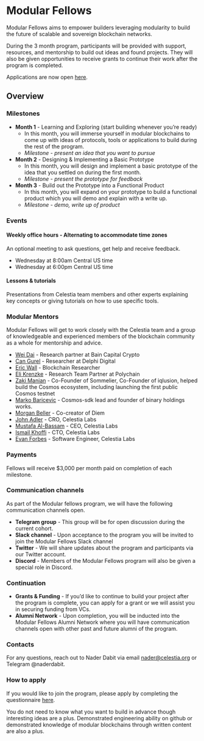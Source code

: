 # Modular Fellows

Modular Fellows aims to empower builders leveraging modularity to build the future of scalable and sovereign blockchain networks.

During the 3 month program, participants will be provided with support, resources, and mentorship to build out ideas and found projects. They will also be given opportunities to receive grants to continue their work after the program is completed.

Applications are now open [here](https://celestia-intake.typeform.com/to/RB5FgXt2).

## Overview

### Milestones

- **Month 1** - Learning and Exploring (start building whenever you’re ready)
  - In this month, you will immerse yourself in modular blockchains to come up
    with ideas of protocols, tools or applications to build during the rest
    of the program.
  - *Milestone - present an idea that you want to pursue*
- **Month 2** - Designing & Implementing a Basic Prototype
  - In this month, you will design and implement a basic prototype of the
    idea that you settled on during the first month.
  - *Milestone - present the prototype for feedback*
- **Month 3** - Build out the Prototype into a Functional Product
  - In this month, you will expand on your prototype to build a functional
  product which you will demo and explain with a write up.
  - *Milestone - demo, write up of product*

### Events

#### Weekly office hours - Alternating to accommodate time zones

An optional meeting to ask questions, get help and receive feedback.

- Wednesday at 8:00am Central US time
- Wednesday at 6:00pm Central US time

#### Lessons & tutorials

Presentations from Celestia team members and other experts explaining key concepts or giving tutorials on how to use specific tools.

### Modular Mentors

Modular Fellows will get to work closely with the Celestia team and a group of knowledgeable and experienced members of the blockchain community as a whole for mentorship and advice.

- [Wei Dai](https://twitter.com/_weidai) - Research partner at Bain Capital Crypto
- [Can Gurel](https://twitter.com/CannnGurel) - Researcher at Delphi Digital
- [Eric Wall](https://twitter.com/ercwl) - Blockchain Researcher
- [Eli Krenzke](https://twitter.com/eKRENZKE) - Research Team Partner at Polychain
- [Zaki Manian](https://twitter.com/zmanian) - Co-Founder of Sommelier, Co-Founder of iqlusion, helped build the Cosmos ecosystem, including launching the first public Cosmos testnet
- [Marko Baricevic](https://twitter.com/mark0baricevic) - Cosmos-sdk lead and founder of binary holdings works.
- [Morgan Beller](https://twitter.com/beller) - Co-creator of Diem
- [John Adler](https://twitter.com/jadler0) - CRO, Celestia Labs
- [Mustafa Al-Bassam](https://twitter.com/musalbas) - CEO, Celestia Labs
- [Ismail Khoffi](https://twitter.com/KreuzUQuer) - CTO, Celestia Labs
- [Evan Forbes](https://twitter.com/evansforbes) - Software Engineer, Celestia Labs

### Payments

Fellows will receive $3,000 per month paid on completion of each milestone.

### Communication channels

As part of the Modular fellows program, we will have the following communication
channels open.

- **Telegram group** - This group will be for open discussion during the current
  cohort.
- **Slack channel** - Upon acceptance to the program you will be invited to join
  the Modular Fellows Slack channel
- **Twitter** - We will share updates about the program and participants via our
  Twitter account.
- **Discord** - Members of the Modular Fellows program will also be given a
  special role in Discord.

### Continuation

- **Grants & Funding** - If you’d like to continue to build your project after the
  program is complete, you can apply for a grant or we will assist you in securing
  funding from VCs.
- **Alumni Network** - Upon completion, you will be inducted into the Modular Fellows
  Alumni Network where you will have communication channels open with other past
  and future alumni of the program.

### Contacts

For any questions, reach out to Nader Dabit via email nader@celestia.org or
Telegram @naderdabit.

### How to apply

If you would like to join the program, please apply by completing the questionnaire
[here](https://celestia-intake.typeform.com/to/RB5FgXt2).

You do not need to know what you want to build in advance though interesting ideas
are a plus. Demonstrated engineering ability on github or demonstrated knowledge
of modular blockchains through written content are also a plus.
